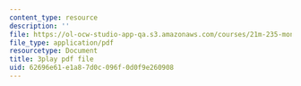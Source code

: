 ```yaml
---
content_type: resource
description: ''
file: https://ol-ocw-studio-app-qa.s3.amazonaws.com/courses/21m-235-monteverdi-to-mozart-1600-1800-fall-2013/62696e61e1a87d0c096f0d0f9e260908_itLh_yWsOX0.pdf
file_type: application/pdf
resourcetype: Document
title: 3play pdf file
uid: 62696e61-e1a8-7d0c-096f-0d0f9e260908
---
```

